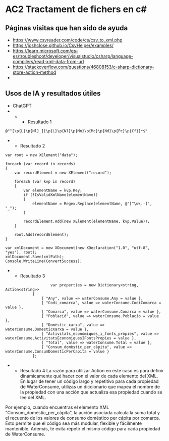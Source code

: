 # AC2 Tractament de fichers en c#
## Páginas visitas que han sido de ayuda
- https://www.csvreader.com/code/cs/csv_to_xml.php
- https://joshclose.github.io/CsvHelper/examples/
- https://learn.microsoft.com/es-es/troubleshoot/developer/visualstudio/csharp/language-compilers/read-xml-data-from-url
- https://stackoverflow.com/questions/46808153/c-sharp-dictionary-store-action-method
- 

## Usos de IA y resultados útiles
- ChatGPT
- - - Resultado 1
```
@"^[\p{L}\p{Nl}_][\p{L}\p{Nl}\p{Mn}\p{Mc}\p{Nd}\p{Pc}\p{Cf}]*$"
```
- - Resultado 2
```
var root = new XElement("data");

foreach (var record in records)
{
    var recordElement = new XElement("record");

    foreach (var kvp in record)
    {
        var elementName = kvp.Key;
        if (!IsValidXmlName(elementName))
        {
            elementName = Regex.Replace(elementName, @"[^\w\.-]", "_");
        }

        recordElement.Add(new XElement(elementName, kvp.Value));
    }

    root.Add(recordElement);
}

var xmlDocument = new XDocument(new XDeclaration("1.0", "utf-8", "yes"), root);
xmlDocument.Save(xmlPath);
Console.WriteLine(ConvertSuccess);
```
- - Resultado 3
```
                    var properties = new Dictionary<string, Action<string>>
            {
                { "Any", value => waterConsume.Any = value },
                { "Codi_comarca", value => waterConsume.CodiComarca = value },
                { "Comarca", value => waterConsume.Comarca = value },
                { "Població", value => waterConsume.Poblacio = value },
                { "Domèstic_xarxa", value => waterConsume.DomesticXarxa = value },
                { "Activitats_econòmiques_i_fonts_pròpies", value => waterConsume.ActivitatsEconomiquesIFontsPropies = value },
                { "Total", value => waterConsume.Total = value },
                { "Consum_domèstic_per_càpita", value => waterConsume.ConsumDomesticPerCapita = value }
            };
```
- - Resultado 4
La razón para utilizar Action<string> en este caso es para definir dinámicamente qué hacer con el valor de cada elemento del XML. En lugar de tener un código largo y repetitivo para cada propiedad de WaterConsume, utilizas un diccionario que mapea el nombre de la propiedad con una acción que actualiza esa propiedad cuando se lee del XML.

Por ejemplo, cuando encuentras el elemento XML "Consum_domèstic_per_càpita", la acción asociada calcula la suma total y el recuento de los valores de consumo doméstico per cápita por comarca. Esto permite que el código sea más modular, flexible y fácilmente mantenible. Además, te evita repetir el mismo código para cada propiedad de WaterConsume.
